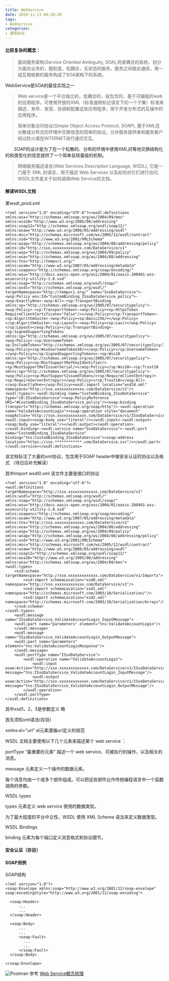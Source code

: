 ```yaml
---
title: WebService
date: 2019-11-13 09:29:28
tags:
- WebService
categories: 
- 通信协议
---
```

#### 比较复杂的概念：

> 面向服务架构(Service Oriented Ambiguity, SOA),将紧耦合的系统，划分为面向业务的，粗粒度，松耦合，无状态的服务，服务之间彼此通信，用一组互相依赖的服务构成了SOA架构下的系统。

WebService是SOA的最佳实现之一
> Web service是一个平台独立的，低耦合的，自包含的、基于可编程的web的应用程序，可使用开放的XML（标准通用标记语言下的一个子集）标准来描述、发布、发现、协调和配置这些应用程序，用于开发分布式的互操作的应用程序。

> 简单对象访问协议(Simple Object Access Protocol, SOAP), 基于XML在分散或分布式的环境中交换信息的简单的协议。允许服务提供者和服务客户经过防火墙在INTERNET进行通讯交互。

　　SOAP的设计是为了在一个松散的、分布的环境中使用XML对等地交换结构化的和类型化的信息提供了一个简单且轻量级的机制。

> 网络服务描述语言(Web Services Description Language, WSDL), 它是一门基于 XML 的语言，用于描述 Web Services 以及如何对它们进行访问, WSDL文件是关于如何调用Web Service的文档。
#### 解读WSDL文档
某wsdl_prod.xml
```
<?xml version="1.0" encoding="UTF-8"?><wsdl:definitions  xmlns:wsx="http://schemas.xmlsoap.org/ws/2004/09/mex"  xmlns:wsa10="http://www.w3.org/2005/08/addressing"  xmlns:soap12="http://schemas.xmlsoap.org/wsdl/soap12/"  xmlns:wsaw="http://www.w3.org/2006/05/addressing/wsdl"  xmlns:msc="http://schemas.microsoft.com/ws/2005/12/wsdl/contract"  xmlns:xsd="http://www.w3.org/2001/XMLSchema"  xmlns:wsap="http://schemas.xmlsoap.org/ws/2004/08/addressing/policy"  xmlns:i0="http://sso.xxxxxxxxxxxxx.com/DataService/v1"  xmlns:wsp="http://schemas.xmlsoap.org/ws/2004/09/policy"  xmlns:wsa="http://schemas.xmlsoap.org/ws/2004/08/addressing"  xmlns:tns="http://tempuri.org/"  xmlns:wsam="http://www.w3.org/2007/05/addressing/metadata" xmlns:soapenc="http://schemas.xmlsoap.org/soap/encoding/" xmlns:wsu="http://docs.oasis-open.org/wss/2004/01/oasis-200401-wss-wssecurity-utility-1.0.xsd" xmlns:soap="http://schemas.xmlsoap.org/wsdl/soap/" xmlns:wsdl="http://schemas.xmlsoap.org/wsdl/" targetNamespace="http://tempuri.org/" name="SsoDataService">-<wsp:Policy wsu:Id="CustomBinding_ISsoDataService_policy">-<wsp:ExactlyOne>-<wsp:All>-<sp:TransportBinding xmlns:sp="http://schemas.xmlsoap.org/ws/2005/07/securitypolicy">-<wsp:Policy>-<sp:TransportToken>-<wsp:Policy><sp:HttpsToken RequireClientCertificate="false"/></wsp:Policy></sp:TransportToken>-<sp:AlgorithmSuite>-<wsp:Policy><sp:Basic256/></wsp:Policy></sp:AlgorithmSuite>-<sp:Layout>-<wsp:Policy><sp:Lax/></wsp:Policy></sp:Layout></wsp:Policy></sp:TransportBinding>-<sp:SignedSupportingTokens xmlns:sp="http://schemas.xmlsoap.org/ws/2005/07/securitypolicy">-<wsp:Policy>-<sp:UsernameToken sp:IncludeToken="http://schemas.xmlsoap.org/ws/2005/07/securitypolicy/IncludeToken/AlwaysToRecipient">-<wsp:Policy><sp:WssUsernameToken10/></wsp:Policy></sp:UsernameToken></wsp:Policy></sp:SignedSupportingTokens>-<sp:Wss10 xmlns:sp="http://schemas.xmlsoap.org/ws/2005/07/securitypolicy">-<wsp:Policy><sp:MustSupportRefKeyIdentifier/><sp:MustSupportRefIssuerSerial/></wsp:Policy></sp:Wss10>-<sp:Trust10 xmlns:sp="http://schemas.xmlsoap.org/ws/2005/07/securitypolicy">-<wsp:Policy><sp:MustSupportIssuedTokens/><sp:RequireClientEntropy/><sp:RequireServerEntropy/></wsp:Policy></sp:Trust10></wsp:All></wsp:ExactlyOne></wsp:Policy><wsdl:import location="wsdl0.xml" namespace="http://sso.xxxxxxxxxxxxx.com/DataService/v1"/><wsdl:types/>-<wsdl:binding name="CustomBinding_ISsoDataService" type="i0:ISsoDataService"><wsp:PolicyReference URI="#CustomBinding_ISsoDataService_policy"/><soap:binding transport="http://schemas.xmlsoap.org/soap/http"/>-<wsdl:operation name="ValidateAccountLogin"><soap:operation style="document" soapAction="http://sso.xxxxxxxxxxxxx.com/DataService/v1/ISsoDataService/ValidateAccountLogin"/>-<wsdl:input><soap:body use="literal"/></wsdl:input>-<wsdl:output><soap:body use="literal"/></wsdl:output></wsdl:operation></wsdl:binding>-<wsdl:service name="SsoDataService">-<wsdl:port name="CustomBinding_ISsoDataService" binding="tns:CustomBinding_ISsoDataService"><soap:address location="https://sso.************.com/DataService.svc"/></wsdl:port></wsdl:service></wsdl:definitions>
```
该文档标注了大量的xml协议，包含用于SOAP header中做安全认证的协议以及格式
（待日后补充解读）

其中import wsdl0.xml 该文件主要是接口的协议
```
<?xml version="1.0" encoding="utf-8"?>
<wsdl:definitions targetNamespace="http://sso.xxxxxxxxxxxxx.com/DataService/v1" xmlns:wsdl="http://schemas.xmlsoap.org/wsdl/" xmlns:soap="http://schemas.xmlsoap.org/wsdl/soap/" xmlns:wsu="http://docs.oasis-open.org/wss/2004/01/oasis-200401-wss-wssecurity-utility-1.0.xsd" xmlns:soapenc="http://schemas.xmlsoap.org/soap/encoding/" xmlns:wsam="http://www.w3.org/2007/05/addressing/metadata" xmlns:tns="http://sso.xxxxxxxxxxxxx.com/DataService/v1" xmlns:wsa="http://schemas.xmlsoap.org/ws/2004/08/addressing" xmlns:wsp="http://schemas.xmlsoap.org/ws/2004/09/policy" xmlns:wsap="http://schemas.xmlsoap.org/ws/2004/08/addressing/policy" xmlns:xsd="http://www.w3.org/2001/XMLSchema" xmlns:msc="http://schemas.microsoft.com/ws/2005/12/wsdl/contract" xmlns:wsaw="http://www.w3.org/2006/05/addressing/wsdl" xmlns:soap12="http://schemas.xmlsoap.org/wsdl/soap12/" xmlns:wsa10="http://www.w3.org/2005/08/addressing" xmlns:wsx="http://schemas.xmlsoap.org/ws/2004/09/mex">
<wsdl:types>
	<xsd:schema targetNamespace="http://sso.xxxxxxxxxxxxx.com/DataService/v1/Imports">
		<xsd:import schemaLocation="xsd0.xml" namespace="http://sso.xxxxxxxxxxxxx.com/DataService/v1"/>
		<xsd:import schemaLocation="xsd1.xml" namespace="http://schemas.microsoft.com/2003/10/Serialization/"/>
		<xsd:import schemaLocation="xsd2.xml" namespace="http://schemas.microsoft.com/2003/10/Serialization/Arrays"/>
	</xsd:schema>
</wsdl:types>
	<wsdl:message name="ISsoDataService_ValidateAccountLogin_InputMessage">
	<wsdl:part name="parameters" element="tns:ValidateAccountLogin"/>
	</wsdl:message>
	<wsdl:message name="ISsoDataService_ValidateAccountLogin_OutputMessage">
	<wsdl:part name="parameters" element="tns:ValidateAccountLoginResponse"/>
	</wsdl:message>
	<wsdl:portType name="ISsoDataService">
		<wsdl:operation name="ValidateAccountLogin">
			<wsdl:input wsaw:Action="http://sso.xxxxxxxxxxxxx.com/DataService/v1/ISsoDataService/ValidateAccountLogin" message="tns:ISsoDataService_ValidateAccountLogin_InputMessage"/>
			<wsdl:output wsaw:Action="http://sso.xxxxxxxxxxxxx.com/DataService/v1/ISsoDataService/ValidateAccountLoginResponse" message="tns:ISsoDataService_ValidateAccountLogin_OutputMessage"/>
		</wsdl:operation>
	</wsdl:portType>
</wsdl:definitions>
```
其中xsd1，2，3是参数定义 略

首先须知xml语法(存目)

xmlns:el="url" el元素遵循url定义的规范

WSDL 文档主要使用以下几个元素来描述某个 web service ：

portType  “最重要的元素” 描述一个 web service、可被执行的操作，以及相关的消息。


message 元素定义一个操作的数据元素。

每个消息均由一个或多个部件组成。可以把这些部件比作传统编程语言中一个函数调用的参数。

WSDL types

types 元素定义 web service 使用的数据类型。

为了最大程度的平台中立性，WSDL 使用 XML Schema 语法来定义数据类型。

WSDL Bindings

binding 元素为每个端口定义消息格式和协议细节。


#### 安全认证（存目）

#### SOAP用例
SOAP结构
```
<?xml version="1.0"?>
<soap:Envelope xmlns:soap="http://www.w3.org/2001/12/soap-envelope"
soap:encodingStyle="http://www.w3.org/2001/12/soap-encoding">

  <soap:Header>
      ...
      ...
  </soap:Header>

  <soap:Body>
      ...
      ...
      <soap:Fault>
        ...
        ...
      </soap:Fault>
  </soap:Body>

</soap:Envelope>
```
![Postman](https://tva1.sinaimg.cn/large/a60edd42gy1gdkyuld5t2j20kn0k6764.jpg)
参考 [Web Service概念梳理](https://www.cnblogs.com/fnng/p/5524801.html)